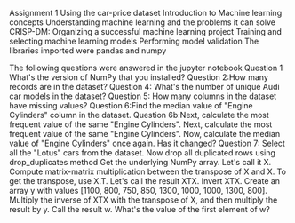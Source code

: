 Assignment 1  Using the car-price dataset
Introduction to Machine learning concepts
Understanding machine learning and the problems it can solve
CRISP-DM: Organizing a successful machine learning project
Training and selecting machine learning models
Performing model validation
The libraries imported were pandas and numpy

The following questions were answered in the  jupyter notebook
Question 1 What's the version of NumPy that you installed?
Question 2:How many records are in the dataset?
Question 4: What's the number of unique Audi car models in the dataset?
Question 5: How many columns in the dataset have missing values?
Question 6:Find the median value of "Engine Cylinders" column in the dataset.
Question 6b:Next, calculate the most frequent value of the same "Engine Cylinders".
Next, calculate the most frequent value of the same "Engine Cylinders".
Now, calculate the median value of "Engine Cylinders" once again. Has it changed?
Question 7: Select all the "Lotus" cars from the dataset.
Now drop all duplicated rows using drop_duplicates method 
Get the underlying NumPy array. Let's call it X.
Compute matrix-matrix multiplication between the transpose of X and X. To get the transpose, use X.T. Let's call the result XTX.
Invert XTX.
Create an array y with values [1100, 800, 750, 850, 1300, 1000, 1000, 1300, 800].
Multiply the inverse of XTX with the transpose of X, and then multiply the result by y. Call the result w.
What's the value of the first element of w?

